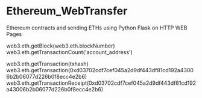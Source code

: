 # Ethereum_WebTransfer


Ethereum contracts and sending ETHs using Python Flask on HTTP WEB Pages


web3.eth.getBlock(web3.eth.blockNumber)\
web3.eth.getTransactionCount('account_address')

web3.eth.getTransaction(txhash)\
web3.eth.getTransaction(0xd03702cdf7cef045a2d9df443df81cd192a43006b2b06077d226b0f8ecc4e2b6)\
web3.eth.getTransactionReceipt(0xd03702cdf7cef045a2d9df443df81cd192a43006b2b06077d226b0f8ecc4e2b6)
